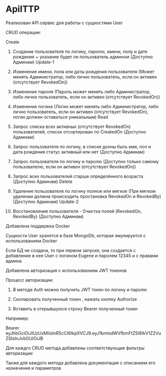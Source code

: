 # ApiITTP
Реализован API сервис для работы с сущностями User

CRUD операции:

Create

1) Создание пользователя по логину, паролю, имени, полу и дате рождения + указание будет ли
пользователь админом (Доступно Админам)
Update-1

3) Изменение имени, пола или даты рождения пользователя (Может менять Администратор, либо
лично пользователь, если он активен (отсутствует RevokedOn))

5) Изменение пароля (Пароль может менять либо Администратор, либо лично пользователь, если
он активен (отсутствует RevokedOn))

6) Изменение логина (Логин может менять либо Администратор, либо лично пользователь, если
он активен (отсутствует RevokedOn), логин должен оставаться уникальным)
Read

7) Запрос списка всех активных (отсутствует RevokedOn) пользователей, список отсортирован по
CreatedOn (Доступно Админам)

8) Запрос пользователя по логину, в списке долны быть имя, пол и дата рождения статус активный
или нет (Доступно Админам)

9) Запрос пользователя по логину и паролю (Доступно только самому пользователю, если он
активен (отсутствует RevokedOn))

10) Запрос всех пользователей старше определённого возраста (Доступно Админам)
Delete

11) Удаление пользователя по логину полное или мягкое (При мягком удалении должна
происходить простановка RevokedOn и RevokedBy) (Доступно Админам)
Update-2

12) Восстановление пользователя - Очистка полей (RevokedOn, RevokedBy) (Доступно Админам)
    
Добавлена поддержка Docker

Сущности User хранятся в базе MongoDb, которая эмулируется с использованием Docker

Если БД не создана, то при первом запуске, она создается с добавление  в нее User с логином Eugene и паролем 12345 и с правами админа

Добавлена авторизация с использованием JWT токенов

Процесс авторизации:

1. В методе Auth можно получить JWT токен по логину и паролю

2. Скопировать полученный токен , нажать кнопку Authorize

3. Вставить в открывшуюся строку Bearer полученный токен

Например: 

Bearer eyJhbGciOiJIUzUxMiIsInR5cCI6IkpXVCJ9.eyJ1bmlxdWVfbmFtZSI6IkV1Z2VuZSIsInJvbGUiOiJB

Для каждго CRUD метода добавлены соответствующие фильтры авторизации

Также для каждого метода добавлена документация с описанием его назначения и параметров


